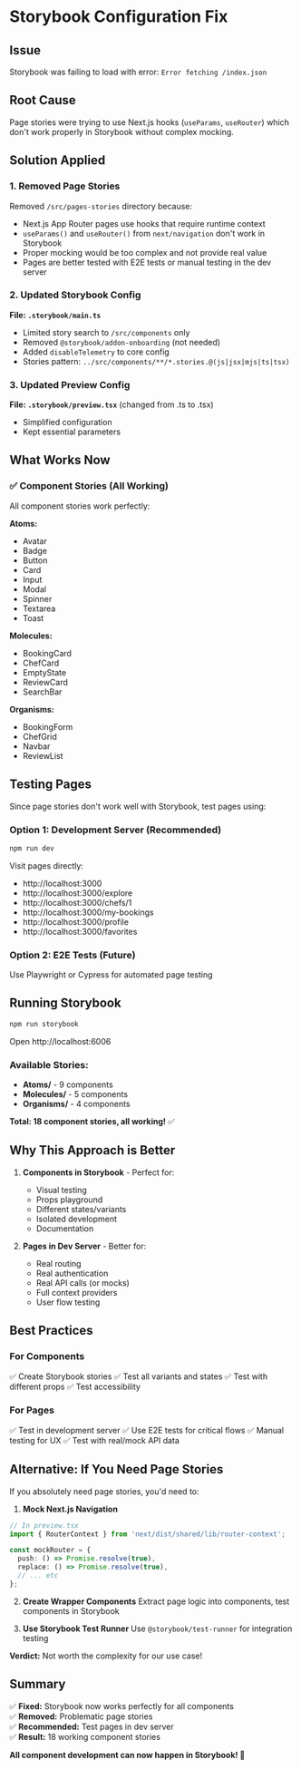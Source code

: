 # Storybook Configuration Fix

## Issue
Storybook was failing to load with error: `Error fetching /index.json`

## Root Cause
Page stories were trying to use Next.js hooks (`useParams`, `useRouter`) which don't work properly in Storybook without complex mocking.

## Solution Applied

### 1. Removed Page Stories
Removed `/src/pages-stories` directory because:
- Next.js App Router pages use hooks that require runtime context
- `useParams()` and `useRouter()` from `next/navigation` don't work in Storybook
- Proper mocking would be too complex and not provide real value
- Pages are better tested with E2E tests or manual testing in the dev server

### 2. Updated Storybook Config
**File: `.storybook/main.ts`**
- Limited story search to `/src/components` only
- Removed `@storybook/addon-onboarding` (not needed)
- Added `disableTelemetry` to core config
- Stories pattern: `../src/components/**/*.stories.@(js|jsx|mjs|ts|tsx)`

### 3. Updated Preview Config
**File: `.storybook/preview.tsx`** (changed from .ts to .tsx)
- Simplified configuration
- Kept essential parameters

## What Works Now

### ✅ Component Stories (All Working)
All component stories work perfectly:

**Atoms:**
- Avatar
- Badge  
- Button
- Card
- Input
- Modal
- Spinner
- Textarea
- Toast

**Molecules:**
- BookingCard
- ChefCard
- EmptyState
- ReviewCard
- SearchBar

**Organisms:**
- BookingForm
- ChefGrid
- Navbar
- ReviewList

## Testing Pages

Since page stories don't work well with Storybook, test pages using:

### Option 1: Development Server (Recommended)
```bash
npm run dev
```
Visit pages directly:
- http://localhost:3000
- http://localhost:3000/explore
- http://localhost:3000/chefs/1
- http://localhost:3000/my-bookings
- http://localhost:3000/profile
- http://localhost:3000/favorites

### Option 2: E2E Tests (Future)
Use Playwright or Cypress for automated page testing

## Running Storybook

```bash
npm run storybook
```

Open http://localhost:6006

### Available Stories:
- **Atoms/** - 9 components
- **Molecules/** - 5 components  
- **Organisms/** - 4 components

**Total: 18 component stories, all working!** ✅

## Why This Approach is Better

1. **Components in Storybook** - Perfect for:
   - Visual testing
   - Props playground
   - Different states/variants
   - Isolated development
   - Documentation

2. **Pages in Dev Server** - Better for:
   - Real routing
   - Real authentication
   - Real API calls (or mocks)
   - Full context providers
   - User flow testing

## Best Practices

### For Components
✅ Create Storybook stories
✅ Test all variants and states
✅ Test with different props
✅ Test accessibility

### For Pages
✅ Test in development server
✅ Use E2E tests for critical flows
✅ Manual testing for UX
✅ Test with real/mock API data

## Alternative: If You Need Page Stories

If you absolutely need page stories, you'd need to:

1. **Mock Next.js Navigation**
```typescript
// In preview.tsx
import { RouterContext } from 'next/dist/shared/lib/router-context';

const mockRouter = {
  push: () => Promise.resolve(true),
  replace: () => Promise.resolve(true),
  // ... etc
};
```

2. **Create Wrapper Components**
Extract page logic into components, test components in Storybook

3. **Use Storybook Test Runner**
Use `@storybook/test-runner` for integration testing

**Verdict:** Not worth the complexity for our use case!

## Summary

✅ **Fixed:** Storybook now works perfectly for all components  
✅ **Removed:** Problematic page stories  
✅ **Recommended:** Test pages in dev server  
✅ **Result:** 18 working component stories  

**All component development can now happen in Storybook! 🎉**

